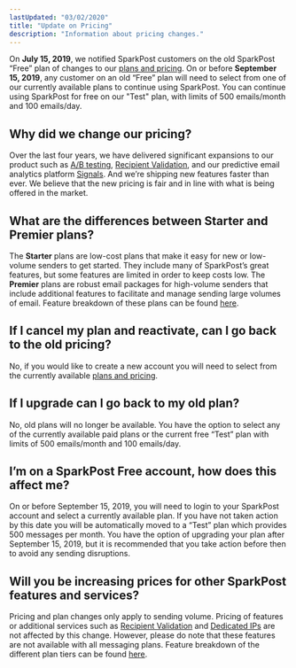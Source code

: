 ```yaml
---
lastUpdated: "03/02/2020"
title: "Update on Pricing"
description: "Information about pricing changes."
---
```


On **July 15, 2019**, we notified SparkPost customers on the old SparkPost “Free” plan of changes to our [plans and pricing](https://www.sparkpost.com/pricing/). On or before **September 15, 2019**, any customer on an old “Free” plan will need to select from one of our currently available plans to continue using SparkPost. You can continue using SparkPost for free on our "Test" plan, with limits of 500 emails/month and 100 emails/day. 

## Why did we change our pricing?

Over the last four years, we have delivered significant expansions to our product such as [A/B testing](https://www.sparkpost.com/docs/tech-resources/a-b-testing-sparkpost/), [Recipient Validation](https://www.sparkpost.com/recipient-validation/), and our predictive email analytics platform [Signals](https://www.sparkpost.com/platform/signals/). And we’re shipping new features faster than ever. We believe that the new pricing is fair and in line with what is being offered in the market.

## What are the differences between Starter and Premier plans?

The **Starter** plans are low-cost plans that make it easy for new or low-volume senders to get started. They include many of SparkPost’s great features, but some features are limited in order to keep costs low.
The **Premier** plans are robust email packages for high-volume senders that include additional features to facilitate and manage sending large volumes of email. Feature breakdown of these plans can be found [here](https://www.sparkpost.com/docs/faq/difference-between-starter-and-premier/). 

## If I cancel my plan and reactivate, can I go back to the old pricing? 

No, if you would like to create a new account you will need to select from the currently available [plans and pricing](https://www.sparkpost.com/pricing/).

## If I upgrade can I go back to my old plan?

No, old plans will no longer be available. You have the option to select any of the currently available paid plans or the current free “Test” plan with limits of 500 emails/month and 100 emails/day.

## I’m on a SparkPost Free account, how does this affect me?

On or before September 15, 2019, you will need to login to your SparkPost account and select a currently available plan. If you have not taken action by this date you will be automatically moved to a “Test” plan which provides 500 messages per month. You have the option of upgrading your plan after September 15, 2019, but it is recommended that you take action before then to avoid any sending disruptions. 

## Will you be increasing prices for other SparkPost features and services?

Pricing and plan changes only apply to sending volume. Pricing of features or additional services such as [Recipient Validation](https://www.sparkpost.com/docs/tech-resources/recipient-validation-sparkpost/) and [Dedicated IPs](https://www.sparkpost.com/docs/deliverability/dedicated-ip-pools/) are not affected by this change. However, please do note that these features are not available with all messaging plans. Feature breakdown of the different plan tiers can be found [here](https://www.sparkpost.com/docs/faq/difference-between-starter-and-premier/). 
